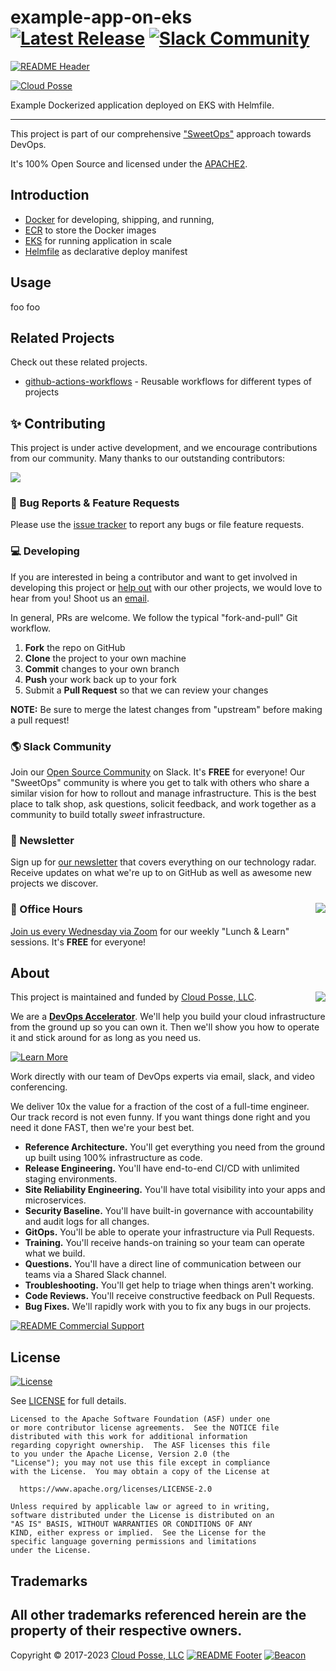
<!-- markdownlint-disable -->
# example-app-on-eks [![Latest Release](https://img.shields.io/github/release/cloudposse/example-app-on-eks.svg)](https://github.com/cloudposse/example-app-on-eks/releases/latest) [![Slack Community](https://slack.cloudposse.com/badge.svg)](https://slack.cloudposse.com)
<!-- markdownlint-restore -->

[![README Header][readme_header_img]][readme_header_link]

[![Cloud Posse][logo]](https://cpco.io/homepage)

<!--




  ** DO NOT EDIT THIS FILE
  **
  ** This file was automatically generated by the `build-harness`.
  ** 1) Make all changes to `README.yaml`
  ** 2) Run `make init` (you only need to do this once)
  ** 3) Run`make readme` to rebuild this file.
  **
  ** (We maintain HUNDREDS of open source projects. This is how we maintain our sanity.)
  **





-->

Example Dockerized application deployed on EKS with Helmfile.

---

This project is part of our comprehensive ["SweetOps"](https://cpco.io/sweetops) approach towards DevOps.


It's 100% Open Source and licensed under the [APACHE2](LICENSE).












## Introduction

* [Docker](https://docs.docker.com/engine/reference/builder/) for developing, shipping, and running,
* [ECR](https://aws.amazon.com/ecr/) to store the Docker images
* [EKS](https://aws.amazon.com/eks) for running application in scale
* [Helmfile](https://github.com/roboll/helmfile) as declarative deploy manifest



## Usage



foo foo







## Related Projects

Check out these related projects.

- [github-actions-workflows](https://github.com/cloudposse/github-actions-workflows) - Reusable workflows for different types of projects

## ✨ Contributing

This project is under active development, and we encourage contributions from our community. 
Many thanks to our outstanding contributors:

<a href="https://github.com/cloudposse/example-app-on-eks/graphs/contributors">
  <img src="https://contrib.rocks/image?repo=cloudposse/example-app-on-eks&max=24" />
</a>

### 🐛 Bug Reports & Feature Requests

Please use the [issue tracker](https://github.com/cloudposse/example-app-on-eks/issues) to report any bugs or file feature requests.

### 💻 Developing

If you are interested in being a contributor and want to get involved in developing this project or [help out](https://cpco.io/help-out) with our other projects, we would love to hear from you! Shoot us an [email][email].

In general, PRs are welcome. We follow the typical "fork-and-pull" Git workflow.

 1. **Fork** the repo on GitHub
 2. **Clone** the project to your own machine
 3. **Commit** changes to your own branch
 4. **Push** your work back up to your fork
 5. Submit a **Pull Request** so that we can review your changes

**NOTE:** Be sure to merge the latest changes from "upstream" before making a pull request!

### 🌎 Slack Community

Join our [Open Source Community][slack] on Slack. It's **FREE** for everyone! Our "SweetOps" community is where you get to talk with others who share a similar vision for how to rollout and manage infrastructure. This is the best place to talk shop, ask questions, solicit feedback, and work together as a community to build totally *sweet* infrastructure.

### 📰 Newsletter

Sign up for [our newsletter][newsletter] that covers everything on our technology radar.  Receive updates on what we're up to on GitHub as well as awesome new projects we discover.

### 📆 Office Hours <img src="https://img.cloudposse.com/fit-in/200x200/https://cloudposse.com/wp-content/uploads/2019/08/Powered-by-Zoom.png" align="right" />

[Join us every Wednesday via Zoom][office_hours] for our weekly "Lunch & Learn" sessions. It's **FREE** for everyone!

## About 

This project is maintained and funded by [Cloud Posse, LLC][website]. 
<a href="https://cpco.io/homepage"><img src="https://cloudposse.com/logo-300x69.svg" align="right" /></a>

We are a [**DevOps Accelerator**][commercial_support]. We'll help you build your cloud infrastructure from the ground up so you can own it. Then we'll show you how to operate it and stick around for as long as you need us.

[![Learn More](https://img.shields.io/badge/learn%20more-success.svg?style=for-the-badge)][commercial_support]

Work directly with our team of DevOps experts via email, slack, and video conferencing.

We deliver 10x the value for a fraction of the cost of a full-time engineer. Our track record is not even funny. If you want things done right and you need it done FAST, then we're your best bet.

- **Reference Architecture.** You'll get everything you need from the ground up built using 100% infrastructure as code.
- **Release Engineering.** You'll have end-to-end CI/CD with unlimited staging environments.
- **Site Reliability Engineering.** You'll have total visibility into your apps and microservices.
- **Security Baseline.** You'll have built-in governance with accountability and audit logs for all changes.
- **GitOps.** You'll be able to operate your infrastructure via Pull Requests.
- **Training.** You'll receive hands-on training so your team can operate what we build.
- **Questions.** You'll have a direct line of communication between our teams via a Shared Slack channel.
- **Troubleshooting.** You'll get help to triage when things aren't working.
- **Code Reviews.** You'll receive constructive feedback on Pull Requests.
- **Bug Fixes.** We'll rapidly work with you to fix any bugs in our projects.

[![README Commercial Support][readme_commercial_support_img]][readme_commercial_support_link]
## License

[![License](https://img.shields.io/badge/License-Apache%202.0-blue.svg)](https://opensource.org/licenses/Apache-2.0)

See [LICENSE](LICENSE) for full details.

```text
Licensed to the Apache Software Foundation (ASF) under one
or more contributor license agreements.  See the NOTICE file
distributed with this work for additional information
regarding copyright ownership.  The ASF licenses this file
to you under the Apache License, Version 2.0 (the
"License"); you may not use this file except in compliance
with the License.  You may obtain a copy of the License at

  https://www.apache.org/licenses/LICENSE-2.0

Unless required by applicable law or agreed to in writing,
software distributed under the License is distributed on an
"AS IS" BASIS, WITHOUT WARRANTIES OR CONDITIONS OF ANY
KIND, either express or implied.  See the License for the
specific language governing permissions and limitations
under the License.
```

## Trademarks

All other trademarks referenced herein are the property of their respective owners.
---
Copyright © 2017-2023 [Cloud Posse, LLC](https://cpco.io/copyright)
[![README Footer][readme_footer_img]][readme_footer_link]
[![Beacon][beacon]][website]
<!-- markdownlint-disable -->
  [logo]: https://cloudposse.com/logo-300x69.svg
  [docs]: https://cpco.io/docs?utm_source=github&utm_medium=readme&utm_campaign=cloudposse/example-app-on-eks&utm_content=docs
  [website]: https://cpco.io/homepage?utm_source=github&utm_medium=readme&utm_campaign=cloudposse/example-app-on-eks&utm_content=website
  [github]: https://cpco.io/github?utm_source=github&utm_medium=readme&utm_campaign=cloudposse/example-app-on-eks&utm_content=github
  [jobs]: https://cpco.io/jobs?utm_source=github&utm_medium=readme&utm_campaign=cloudposse/example-app-on-eks&utm_content=jobs
  [hire]: https://cpco.io/hire?utm_source=github&utm_medium=readme&utm_campaign=cloudposse/example-app-on-eks&utm_content=hire
  [slack]: https://cpco.io/slack?utm_source=github&utm_medium=readme&utm_campaign=cloudposse/example-app-on-eks&utm_content=slack
  [twitter]: https://cpco.io/twitter?utm_source=github&utm_medium=readme&utm_campaign=cloudposse/example-app-on-eks&utm_content=twitter
  [office_hours]: https://cloudposse.com/office-hours?utm_source=github&utm_medium=readme&utm_campaign=cloudposse/example-app-on-eks&utm_content=office_hours
  [newsletter]: https://cpco.io/newsletter?utm_source=github&utm_medium=readme&utm_campaign=cloudposse/example-app-on-eks&utm_content=newsletter
  [email]: https://cpco.io/email?utm_source=github&utm_medium=readme&utm_campaign=cloudposse/example-app-on-eks&utm_content=email
  [commercial_support]: https://cpco.io/commercial-support?utm_source=github&utm_medium=readme&utm_campaign=cloudposse/example-app-on-eks&utm_content=commercial_support
  [we_love_open_source]: https://cpco.io/we-love-open-source?utm_source=github&utm_medium=readme&utm_campaign=cloudposse/example-app-on-eks&utm_content=we_love_open_source
  [terraform_modules]: https://cpco.io/terraform-modules?utm_source=github&utm_medium=readme&utm_campaign=cloudposse/example-app-on-eks&utm_content=terraform_modules
  [readme_header_img]: https://cloudposse.com/readme/header/img
  [readme_header_link]: https://cloudposse.com/readme/header/link?utm_source=github&utm_medium=readme&utm_campaign=cloudposse/example-app-on-eks&utm_content=readme_header_link
  [readme_footer_img]: https://cloudposse.com/readme/footer/img
  [readme_footer_link]: https://cloudposse.com/readme/footer/link?utm_source=github&utm_medium=readme&utm_campaign=cloudposse/example-app-on-eks&utm_content=readme_footer_link
  [readme_commercial_support_img]: https://cloudposse.com/readme/commercial-support/img
  [readme_commercial_support_link]: https://cloudposse.com/readme/commercial-support/link?utm_source=github&utm_medium=readme&utm_campaign=cloudposse/example-app-on-eks&utm_content=readme_commercial_support_link
  [beacon]: https://ga-beacon.cloudposse.com/UA-76589703-4/cloudposse/example-app-on-eks?pixel&cs=github&cm=readme&an=example-app-on-eks
<!-- markdownlint-restore -->

